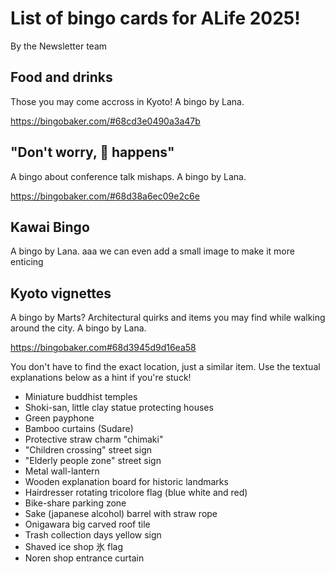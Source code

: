 # List of bingo cards for ALife 2025!
By the Newsletter team

## Food and drinks
Those you may come accross in Kyoto! A bingo by Lana.

https://bingobaker.com/#68cd3e0490a3a47b

## "Don't worry, 💩 happens" 
A bingo about conference talk mishaps. A bingo by Lana.

https://bingobaker.com/#68d38a6ec09e2c6e

## Kawai Bingo
 A bingo by Lana.
aaa we can even add a small image to make it more enticing

## Kyoto vignettes
 A bingo by Marts?
Architectural quirks and items you may find while walking around the city.  A bingo by Lana.

https://bingobaker.com#68d3945d9d16ea58

You don't have to find the exact location, just a similar item. Use the textual explanations below as a hint if you're stuck!

- Miniature buddhist temples
- Shoki-san, little clay statue protecting houses
- Green payphone
- Bamboo curtains (Sudare)
- Protective straw charm "chimaki"
- "Children crossing" street sign
- "Elderly people zone" street sign
- Metal wall-lantern
- Wooden explanation board for historic landmarks
- Hairdresser rotating tricolore flag (blue white and red)
- Bike-share parking zone
- Sake (japanese alcohol) barrel with straw rope
- Onigawara big carved roof tile
- Trash collection days yellow sign
- Shaved ice shop 氷 flag
- Noren shop entrance curtain
